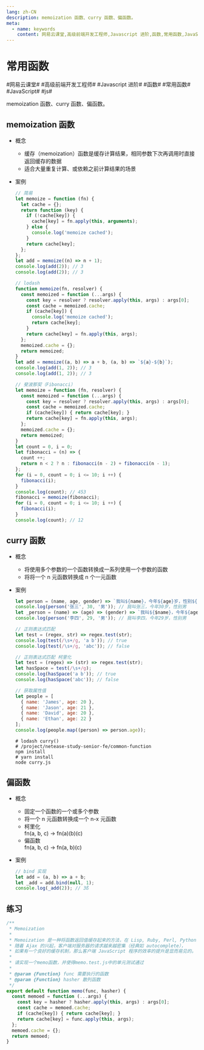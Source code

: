 ```yaml
---
lang: zh-CN
description: memoization 函数、curry 函数、偏函数。
meta:
  - name: keywords
    content: 网易云课堂,高级前端开发工程师,Javascript 进阶,函数,常用函数,JavaScript,js
---
```


# 常用函数

\#网易云课堂#
\#高级前端开发工程师#
\#Javascript 进阶#
\#函数#
\#常用函数#
\#JavaScript#
\#js#

memoization 函数、curry 函数、偏函数。

## memoization 函数

* 概念
  * 缓存（memoization）函数是缓存计算结果，相同参数下次再调用时直接返回缓存的数据
  * 适合大量重复计算、或依赖之前计算结果的场景
* 案例

  ```js
  // 简易
  let memoize = function (fn) {
    let cache = {};
    return function (key) {
      if (!cache[key]) {
        cache[key] = fn.apply(this, arguments);
      } else {
        console.log('memoize cached');
      }
      return cache[key];
    };
  };
  let add = memoize((n) => n + 1);
  console.log(add(2)); // 3
  console.log(add(2)); // 3
  ```

  ```js
  // lodash
  function memoize(fn, resolver) {
    const memoized = function (...args) {
      const key = resolver ? resolver.apply(this, args) : args[0];
      const cache = memoized.cache;
      if (cache[key]) {
        console.log('memoize cached');
        return cache[key];
      }
      return cache[key] = fn.apply(this, args);
    };
    memoized.cache = {};
    return memoized;
  }
  let add = memoize((a, b) => a + b, (a, b) => `${a}-${b}`);
  console.log(add(1, 2)); // 3
  console.log(add(1, 2)); // 3
  ```

  ```js
  // 斐波那契（Fibonacci）
  let memoize = function (fn, resolver) {
    const memoized = function (...args) {
      const key = resolver ? resolver.apply(this, args) : args[0];
      const cache = memoized.cache;
      if (cache[key]) { return cache[key]; }
      return cache[key] = fn.apply(this, args);
    };
    memoized.cache = {};
    return memoized;
  }
  let count = 0, i = 0;
  let fibonacci = (n) => {
    count ++;
    return n < 2 ? n : fibonacci(n - 2) + fibonacci(n - 1);
  };
  for (i = 0, count = 0; i <= 10; i ++) {
    fibonacci(i);
  }
  console.log(count); // 453
  fibonacci = memoize(fibonacci);
  for (i = 0, count = 0; i <= 10; i ++) {
    fibonacci(i);
  }
  console.log(count); // 12
  ```

## curry 函数

* 概念
  * 将使用多个参数的一个函数转换成一系列使用一个参数的函数
  * 将将一个 n 元函数转换成 n 个一元函数
* 案例

  ```js
  let person = (name, age, gender) => `我叫${name}，今年${age}岁，性别${gender}`;
  console.log(person('张三', 30, '男')); // 我叫张三，今年30岁，性别男
  let _person = (name) => (age) => (gender) => `我叫${$name}，今年${age}岁，性别${gender}`;
  console.log(person('李四', 29, '男')); // 我叫李四，今年29岁，性别男
  ```

  ```js
  // 正则表达式匹配
  let test = (regex, str) => regex.test(str);
  console.log(test(/\s+/g, 'a b')); // true
  console.log(test(/\s+/g, 'abc')); // false
  ```


  ```js
  // 正则表达式匹配 柯里化
  let test = (regex) => (str) => regex.test(str);
  let hasSpace = test(/\s+/g);
  console.log(hasSpace('a b')); // true
  console.log(hasSpace('abc')); // false
  ```

  ```js
  // 获取属性值
  let people = [
    { name: 'James', age: 20 },
    { name: 'Jason', age: 21 },
    { name: 'David', age: 20 },
    { name: 'Ethan', age: 22 }
  ];
  console.log(people.map((person) => person.age));
  ```

  ```shell
  # lodash curry()
  # /project/netease-study-senior-fe/common-function
  npm install
  # yarn install
  node curry.js
  ```

## 偏函数

* 概念
  * 固定一个函数的一个或多个参数
  * 将一个 n 元函数转换成一个 n-x 元函数
  * 柯里化  
    fn(a, b, c) -> fn(a)(b)(c)
  * 偏函数  
    fn(a, b, c) -> fn(a, b)(c)
* 案例
  
  ```js
  // bind 实现
  let add = (a, b) => a + b;
  let _add = add.bind(null, 1);
  console.log(_add(2)); // 3ß
  ```

## 练习

```js
/**
 * Memoization
 *
 * Memoization 是一种将函数返回值缓存起来的方法，在 Lisp, Ruby, Perl, Python 等语言中使用非常广泛。
 * 随着 Ajax 的兴起，客户端对服务器的请求越来越密集（经典如 autocomplete），
 * 如果有一个良好的缓存机制，那么客户端 JavaScript 程序的效率的提升是显而易见的。
 *
 * 请实现一个memo函数，并使得memo.test.js中的单元测试通过
 *
 * @param {Function} func 需要执行的函数
 * @param {Function} hasher 散列函数
 */
export default function memo(func, hasher) {
  const memoed = function (...args) {
    const key = hasher ? hasher.apply(this, args) : args[0];
    const cache = memoed.cache;
    if (cache[key]) { return cache[key]; }
    return cache[key] = func.apply(this, args);
  };
  memoed.cache = {};
  return memoed;
}
```